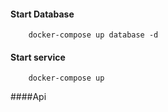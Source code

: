 #### Start Database
```
    docker-compose up database -d
```

#### Start service
```
    docker-compose up
```

####Api
